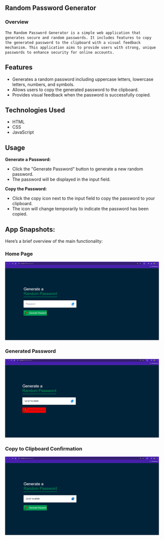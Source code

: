 ## Random Password Generator
### Overview
    The Random Password Generator is a simple web application that generates secure and random passwords. It includes features to copy the generated password to the clipboard with a visual feedback mechanism. This application aims to provide users with strong, unique passwords to enhance security for online accounts.

## Features
- Generates a random password including uppercase letters, lowercase letters, numbers, and symbols.
- Allows users to copy the generated password to the clipboard.
- Provides visual feedback when the password is successfully copied.

## Technologies Used
- HTML
- CSS
- JavaScript

## Usage
**Generate a Password:**
- Click the "Generate Password" button to generate a new random password.
- The password will be displayed in the input field.

**Copy the Password:**
- Click the copy icon next to the input field to copy the password to your clipboard.
- The icon will change temporarily to indicate the password has been copied.

## App Snapshots:
Here’s a brief overview of the main functionality:

### Home Page
![Home Page](./screenshots/image1.png)

### Generated Password
![Generated Password](./screenshots/image2.png)

### Copy to Clipboard Confirmation
![Copy Confirmation](./screenshots/image3.png)

